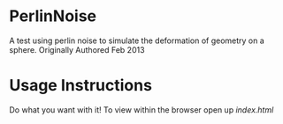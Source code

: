PerlinNoise
===========

A test using perlin noise to simulate the deformation of geometry on a sphere. Originally Authored Feb 2013

Usage Instructions
==================

Do what you want with it! To view within the browser open up *index.html*
